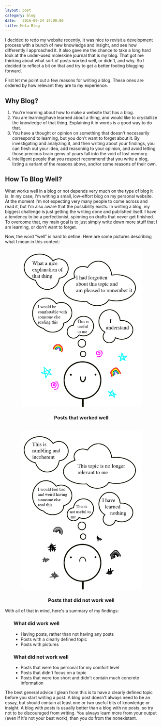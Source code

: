 ```yaml
---
layout: post
category: blog
date:   2016-09-24 14:00:00
title: Meta Blog
---
```


I decided to redo my website recently. It was nice to revisit a development process with a bunch of new knowledge and insight, and see how differently I approached it. It also gave me the chance to take a long hard look at the under-used moleskine journal that is my blog. That got me thinking about what sort of posts worked well, or didn't, and why. So I decided to reflect a bit on that and try to get a better footing blogging forward.

First let me point out a few reasons for writing a blog. These ones are ordered by how relevant they are to my experience.


<h2>Why Blog?</h2>
<ol>
	<li><span>You're learning about how to make a website that has a blog.</span></li> 
	<li><span>You are learning/have learned about a thing, and would like to crystallize the knowledge of that thing. Explaining it in words is a good way to do that.</span></li>
	<li><span>You have a thought or opinion on something that doesn't necessarily correspond to learning, but you don't want to forget about it. By investigating and analyzing it, and then writing about your findings, you can flesh out your idea, add reasoning to your opinion, and avoid letting those precious brain gems of yours fall into the void of lost memory.</span></li>
	<li><span>Intelligent people that you respect recommend that you write a blog, listing a variant of the reasons above, and/or some reasons of their own.</span></li>
</ol>


<h2>How To Blog Well?</h2>
What works well in a blog or not depends very much on the type of blog it is. In my case, I'm writing a small, low-effort blog on my personal website. At the moment I'm not expecting very many people to come across and read it, but I'm also aware that the possibility exists. In writing a blog, my biggest challenge is just getting the writing done and published itself. I have a tendency to be a perfectionist, spinning on drafts that never get finished. To overcome that, my main goal is to just simply write down more stuff that I am learning, or don't want to forget. 

Now, the word "well" is hard to define. Here are some pictures describing what I mean in this context:

<center>
	<img style="max-width: 400px;" src="/blog/images/2016-09-24-meta-blog/posts_that_work_well.png" alt="posts_that_work_well">
	<h3>Posts that worked well</h3>
</center>

<br>

<center>
	<img style="max-width: 400px;" src="/blog/images/2016-09-24-meta-blog/posts_that_do_not_work_well.png" alt="posts_that_do_not_work_well">
	<h3>Posts that did not work well</h3>
</center>


With all of that in mind, here's a summary of my findings:

<div style="margin-left: 2em;">
	<h3>What did work well</h3>
	<ul>
		<li><span>Having posts, rather than not having any posts</span></li> 
		<li><span>Posts with a clearly defined topic</span></li>
		<li><span>Posts with pictures</span></li>
	</ul>
	<h3>What did not work well</h3>
	<ul>
		<li><span>Posts that were too personal for my comfort level</span></li> 
		<li><span>Posts that didn't focus on a topic</span></li>
		<li><span>Posts that were too short and didn't contain much concrete information</span></li>
	</ul>
</div>

The best general advice I glean from this is to have a clearly defined topic before you start writing a post. A blog post doesn't always need to be an essay, but should contain at least one or two useful bits of knowledge or insight. A blog with posts is usually better than a blog with no posts, so try not to be discouraged from writing. You always learn more from your output (even if it's not your best work), than you do from the nonexistant.

